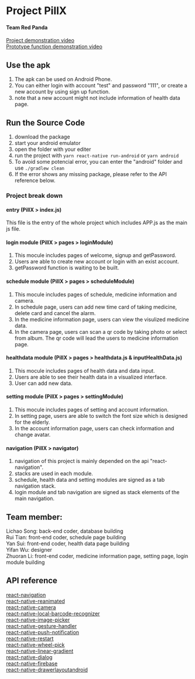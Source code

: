 # Project PillX
#### Team Red Panda
[Project demonstration video](https://youtu.be/rjBzclieww8)  
[Prototype function demonstration video](https://www.youtube.com/watch?v=UbGwiBAD5h4)

## Use the apk
1. The apk can be used on Android Phone.  
2. You can either login with account "test" and password "111", or create a new account by using sign up function.
3. note that a new account might not include information of health data page.  

## Run the Source Code
1. download the package
2. start your android emulator
3. open the folder with your editer
4. run the project with `yarn react-native run-android` or `yarn android`
5. To avoid some potencial error, you can enter the "android" folder and use `./gradlew clean`
6. If the error shows any missing package, please refer to the API reference below.

### Project break down

#### entry (PillX > index.js)
This file is the entry of the whole project which includes APP.js as the main js file.

#### login module (PillX > pages > loginModule)  
1. This mocule includes pages of welcome, signup and getPassword.
2. Users are able to create new account or login with an exist account.
3. getPassword function is waiting to be built.

#### schedule module (PillX > pages > scheduleModule)  
1. This mocule includes pages of schedule, medicine information and camera.
2. In schedule page, users can add new time card of taking medicine, delete card and cancel the alarm.
3. In the medicine information page, users can view the visulized medicine data.
4. In the camera page, users can scan a qr code by taking photo or select from album. The qr code will lead the users to medicine information page.

#### healthdata module (PillX > pages > healthdata.js & inputHealthData.js)  
1. This mocule includes pages of health data and data input.
2. Users are able to see their health data in a visualized interface.
3. User can add new data.

#### setting module (PillX > pages > settingModule)  
1. This mocule includes pages of setting and account information.
2. In setting page, users are able to switch the font size which is designed for the elderly.
3. In the account information page, users can check information and change avatar.

#### navigation (PillX > navigator)  
1. navigation of this project is mainly depended on the api "react-navigation".
2. stacks are used in each module.
3. schedule, health data and setting modules are signed as a tab navigation stack.
4. login module and tab navigation are signed as stack elements of the main navigation.

## Team member:
Lichao Song: back-end coder, database building  
Rui Tian: front-end coder, schedule page building  
Yan Sui: front-end coder, health data page building  
Yifan Wu: designer  
Zhuoran Li: front-end coder, medicine information page, setting page, login module building  

## API reference
[react-navigation](https://reactnavigation.org/)  
[react-native-reanimated](https://www.npmjs.com/package/react-native-reanimated)  
[react-native-camera](https://github.com/react-native-camera/react-native-camera)  
[react-native-local-barcode-recognizer](https://www.npmjs.com/package/react-native-local-barcode-recognizer)  
[react-native-image-picker](https://github.com/react-native-image-picker/react-native-image-picker)  
[react-native-gesture-handler](https://www.npmjs.com/package/react-native-gesture-handler)  
[react-native-push-notification](https://www.npmjs.com/package/react-native-push-notification)  
[react-native-restart](https://www.npmjs.com/package/react-native-restart)  
[react-native-wheel-pick](https://www.npmjs.com/package/react-native-wheel-pick)  
[react-native-linear-gradient](https://github.com/react-native-linear-gradient/react-native-linear-gradient)  
[react-native-dialog](https://www.npmjs.com/package/react-native-dialog)  
[react-native-firebase](https://rnfirebase.io/)  
[react-native-drawerlayoutandroid](https://reactnative.dev/docs/drawerlayoutandroid)  

